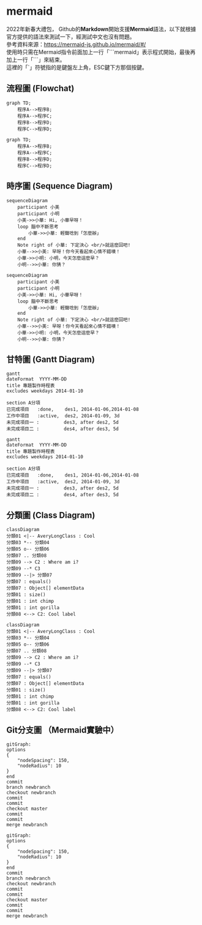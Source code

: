 # mermaid
2022年新春大禮包， Github的**Markdown**開始支援**Mermaid**語法，以下就根據官方提供的語法來測試一下，經測試中文也沒有問題。   
參考資料來源：https://mermaid-js.github.io/mermaid/#/  
使用時只需在Mermaid指令前面加上一行「\`\`\`mermaid」表示程式開始，最後再加上一行「\`\`\`」來結束。  
這裡的「\`」符號指的是鍵盤左上角，ESC鍵下方那個按鍵。

## 流程圖 (Flowchat)  
```
graph TD;
    程序A-->程序B;
    程序A-->程序C;
    程序B-->程序D;
    程序C-->程序D;
```  

```mermaid
graph TD;
    程序A-->程序B;
    程序A-->程序C;
    程序B-->程序D;
    程序C-->程序D;
```

## 時序圖 (Sequence Diagram)
```
sequenceDiagram
    participant 小美
    participant 小明    
    小美->>小華: Hi, 小華早呀！
    loop 腦中不斷思考
        小華->>小華: 輕聲唸到「怎麼辦」
    end
    Note right of 小華: 下定決心 <br/>就這麼回吧!
    小華-->>小美: 早呀！你今天看起來心情不錯噢！
    小華->>小明: 小明，今天怎麼這麼早？
    小明-->>小華: 你猜？
```

```mermaid
sequenceDiagram
    participant 小美
    participant 小明    
    小美->>小華: Hi, 小華早呀！
    loop 腦中不斷思考
        小華->>小華: 輕聲唸到「怎麼辦」
    end
    Note right of 小華: 下定決心 <br/>就這麼回吧!
    小華-->>小美: 早呀！你今天看起來心情不錯噢！
    小華->>小明: 小明，今天怎麼這麼早？
    小明-->>小華: 你猜？
```

## 甘特圖 (Gantt Diagram)
```
gantt
dateFormat  YYYY-MM-DD
title 專題製作時程表
excludes weekdays 2014-01-10

section A分項
已完成項目   :done,    des1, 2014-01-06,2014-01-08
工作中項目   :active,  des2, 2014-01-09, 3d
未完成項目一 :         des3, after des2, 5d
未完成項目二 :         des4, after des3, 5d
```

```mermaid
gantt
dateFormat  YYYY-MM-DD
title 專題製作時程表
excludes weekdays 2014-01-10

section A分項
已完成項目   :done,    des1, 2014-01-06,2014-01-08
工作中項目   :active,  des2, 2014-01-09, 3d
未完成項目一 :         des3, after des2, 5d
未完成項目二 :         des4, after des3, 5d
```

## 分類圖 (Class Diagram)
```
classDiagram
分類01 <|-- AveryLongClass : Cool
分類03 *-- 分類04
分類05 o-- 分類06
分類07 .. 分類08
分類09 --> C2 : Where am i?
分類09 --* C3
分類09 --|> 分類07
分類07 : equals()
分類07 : Object[] elementData
分類01 : size()
分類01 : int chimp
分類01 : int gorilla
分類08 <--> C2: Cool label
```

```mermaid
classDiagram
分類01 <|-- AveryLongClass : Cool
分類03 *-- 分類04
分類05 o-- 分類06
分類07 .. 分類08
分類09 --> C2 : Where am i?
分類09 --* C3
分類09 --|> 分類07
分類07 : equals()
分類07 : Object[] elementData
分類01 : size()
分類01 : int chimp
分類01 : int gorilla
分類08 <--> C2: Cool label
```

## Git分支圖 （Mermaid實驗中）
```
gitGraph:
options
{
    "nodeSpacing": 150,
    "nodeRadius": 10
}
end
commit
branch newbranch
checkout newbranch
commit
commit
checkout master
commit
commit
merge newbranch
```

```mermaid
gitGraph:
options
{
    "nodeSpacing": 150,
    "nodeRadius": 10
}
end
commit
branch newbranch
checkout newbranch
commit
commit
checkout master
commit
commit
merge newbranch
```

